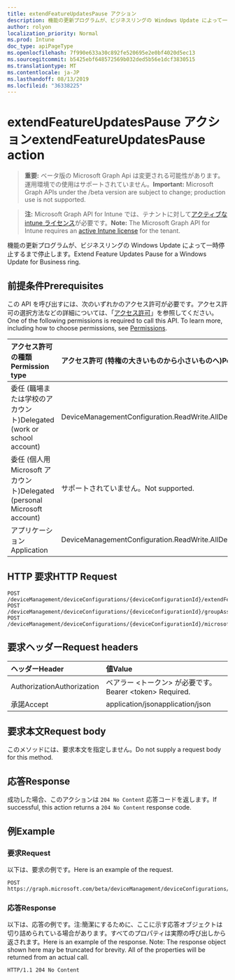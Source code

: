 ```yaml
---
title: extendFeatureUpdatesPause アクション
description: 機能の更新プログラムが、ビジネスリングの Windows Update によって一時停止するまで停止します。
author: rolyon
localization_priority: Normal
ms.prod: Intune
doc_type: apiPageType
ms.openlocfilehash: 7f990e633a30c892fe520695e2e0bf4020d5ec13
ms.sourcegitcommit: b5425ebf648572569b032ded5b56e1dcf3830515
ms.translationtype: MT
ms.contentlocale: ja-JP
ms.lasthandoff: 08/13/2019
ms.locfileid: "36338225"
---
```

# <a name="extendfeatureupdatespause-action"></a><span data-ttu-id="84391-103">extendFeatureUpdatesPause アクション</span><span class="sxs-lookup"><span data-stu-id="84391-103">extendFeatureUpdatesPause action</span></span>

> <span data-ttu-id="84391-104">**重要:** ベータ版の Microsoft Graph Api は変更される可能性があります。運用環境での使用はサポートされていません。</span><span class="sxs-lookup"><span data-stu-id="84391-104">**Important:** Microsoft Graph APIs under the /beta version are subject to change; production use is not supported.</span></span>

> <span data-ttu-id="84391-105">**注:** Microsoft Graph API for Intune では、テナントに対して[アクティブな intune ライセンス](https://go.microsoft.com/fwlink/?linkid=839381)が必要です。</span><span class="sxs-lookup"><span data-stu-id="84391-105">**Note:** The Microsoft Graph API for Intune requires an [active Intune license](https://go.microsoft.com/fwlink/?linkid=839381) for the tenant.</span></span>

<span data-ttu-id="84391-106">機能の更新プログラムが、ビジネスリングの Windows Update によって一時停止するまで停止します。</span><span class="sxs-lookup"><span data-stu-id="84391-106">Extend Feature Updates Pause for a Windows Update for Business ring.</span></span>

## <a name="prerequisites"></a><span data-ttu-id="84391-107">前提条件</span><span class="sxs-lookup"><span data-stu-id="84391-107">Prerequisites</span></span>
<span data-ttu-id="84391-p101">この API を呼び出すには、次のいずれかのアクセス許可が必要です。アクセス許可の選択方法などの詳細については、「[アクセス許可](/graph/permissions-reference)」を参照してください。</span><span class="sxs-lookup"><span data-stu-id="84391-p101">One of the following permissions is required to call this API. To learn more, including how to choose permissions, see [Permissions](/graph/permissions-reference).</span></span>

|<span data-ttu-id="84391-110">アクセス許可の種類</span><span class="sxs-lookup"><span data-stu-id="84391-110">Permission type</span></span>|<span data-ttu-id="84391-111">アクセス許可 (特権の大きいものから小さいものへ)</span><span class="sxs-lookup"><span data-stu-id="84391-111">Permissions (from most to least privileged)</span></span>|
|:---|:---|
|<span data-ttu-id="84391-112">委任 (職場または学校のアカウント)</span><span class="sxs-lookup"><span data-stu-id="84391-112">Delegated (work or school account)</span></span>|<span data-ttu-id="84391-113">DeviceManagementConfiguration.ReadWrite.All</span><span class="sxs-lookup"><span data-stu-id="84391-113">DeviceManagementConfiguration.ReadWrite.All</span></span>|
|<span data-ttu-id="84391-114">委任 (個人用 Microsoft アカウント)</span><span class="sxs-lookup"><span data-stu-id="84391-114">Delegated (personal Microsoft account)</span></span>|<span data-ttu-id="84391-115">サポートされていません。</span><span class="sxs-lookup"><span data-stu-id="84391-115">Not supported.</span></span>|
|<span data-ttu-id="84391-116">アプリケーション</span><span class="sxs-lookup"><span data-stu-id="84391-116">Application</span></span>|<span data-ttu-id="84391-117">DeviceManagementConfiguration.ReadWrite.All</span><span class="sxs-lookup"><span data-stu-id="84391-117">DeviceManagementConfiguration.ReadWrite.All</span></span>|

## <a name="http-request"></a><span data-ttu-id="84391-118">HTTP 要求</span><span class="sxs-lookup"><span data-stu-id="84391-118">HTTP Request</span></span>
<!-- {
  "blockType": "ignored"
}
-->
``` http
POST /deviceManagement/deviceConfigurations/{deviceConfigurationId}/extendFeatureUpdatesPause
POST /deviceManagement/deviceConfigurations/{deviceConfigurationId}/groupAssignments/{deviceConfigurationGroupAssignmentId}/deviceConfiguration/extendFeatureUpdatesPause
POST /deviceManagement/deviceConfigurations/{deviceConfigurationId}/microsoft.graph.windowsDomainJoinConfiguration/networkAccessConfigurations/{deviceConfigurationId}/extendFeatureUpdatesPause
```

## <a name="request-headers"></a><span data-ttu-id="84391-119">要求ヘッダー</span><span class="sxs-lookup"><span data-stu-id="84391-119">Request headers</span></span>
|<span data-ttu-id="84391-120">ヘッダー</span><span class="sxs-lookup"><span data-stu-id="84391-120">Header</span></span>|<span data-ttu-id="84391-121">値</span><span class="sxs-lookup"><span data-stu-id="84391-121">Value</span></span>|
|:---|:---|
|<span data-ttu-id="84391-122">Authorization</span><span class="sxs-lookup"><span data-stu-id="84391-122">Authorization</span></span>|<span data-ttu-id="84391-123">ベアラー &lt;トークン&gt; が必要です。</span><span class="sxs-lookup"><span data-stu-id="84391-123">Bearer &lt;token&gt; Required.</span></span>|
|<span data-ttu-id="84391-124">承諾</span><span class="sxs-lookup"><span data-stu-id="84391-124">Accept</span></span>|<span data-ttu-id="84391-125">application/json</span><span class="sxs-lookup"><span data-stu-id="84391-125">application/json</span></span>|

## <a name="request-body"></a><span data-ttu-id="84391-126">要求本文</span><span class="sxs-lookup"><span data-stu-id="84391-126">Request body</span></span>
<span data-ttu-id="84391-127">このメソッドには、要求本文を指定しません。</span><span class="sxs-lookup"><span data-stu-id="84391-127">Do not supply a request body for this method.</span></span>

## <a name="response"></a><span data-ttu-id="84391-128">応答</span><span class="sxs-lookup"><span data-stu-id="84391-128">Response</span></span>
<span data-ttu-id="84391-129">成功した場合、このアクションは `204 No Content` 応答コードを返します。</span><span class="sxs-lookup"><span data-stu-id="84391-129">If successful, this action returns a `204 No Content` response code.</span></span>

## <a name="example"></a><span data-ttu-id="84391-130">例</span><span class="sxs-lookup"><span data-stu-id="84391-130">Example</span></span>

### <a name="request"></a><span data-ttu-id="84391-131">要求</span><span class="sxs-lookup"><span data-stu-id="84391-131">Request</span></span>
<span data-ttu-id="84391-132">以下は、要求の例です。</span><span class="sxs-lookup"><span data-stu-id="84391-132">Here is an example of the request.</span></span>
``` http
POST https://graph.microsoft.com/beta/deviceManagement/deviceConfigurations/{deviceConfigurationId}/extendFeatureUpdatesPause
```

### <a name="response"></a><span data-ttu-id="84391-133">応答</span><span class="sxs-lookup"><span data-stu-id="84391-133">Response</span></span>
<span data-ttu-id="84391-p102">以下は、応答の例です。注:簡潔にするために、ここに示す応答オブジェクトは切り詰められている場合があります。すべてのプロパティは実際の呼び出しから返されます。</span><span class="sxs-lookup"><span data-stu-id="84391-p102">Here is an example of the response. Note: The response object shown here may be truncated for brevity. All of the properties will be returned from an actual call.</span></span>
``` http
HTTP/1.1 204 No Content
```







